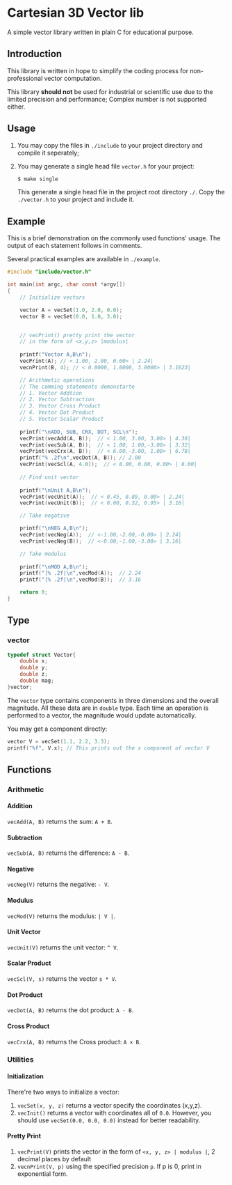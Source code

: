 # Cartesian 3D Vector lib
A simple vector library written in plain C for educational purpose.

## Introduction

This library is written in hope to simplify the coding process for non-professional vector computation.

This library **should not** be used for industrial or scientific use due to the limited precision and performance; Complex number is not supported either.

## Usage

1. You may copy the files in `./include` to your project directory and compile it seperately;

2. You may generate a single head file `vector.h` for your project:
    ```bash
    $ make single
    ```
    This generate a single head file in the project root directory `./`. Copy the `./vector.h` to your project and include it.

## Example

This is a brief demonstration on the commonly used functions' usage. The output of each statement follows in comments. 

Several practical examples are available in `./example`.

```c
#include "include/vector.h"

int main(int argc, char const *argv[])
{
    // Initialize vectors

    vector A = vecSet(1.0, 2.0, 0.0); 
    vector B = vecSet(0.0, 1.0, 3.0);


    // vecPrint() pretty print the vector
    // in the form of <x,y,z> |modulus|
    
    printf("Vector A,B\n");
    vecPrint(A); // < 1.00, 2.00, 0.00> | 2.24| 
    vecnPrint(B, 4); // < 0.0000, 1.0000, 3.0000> | 3.1623|

    // Arithmetic operations
	// The comming statements demonstarte 
    // 1. Vector Addtion
    // 2. Vector Subtraction
    // 3. Vector Cross Product
    // 4. Vector Dot Product
    // 5. Vector Scalar Product
        
    printf("\nADD, SUB, CRX, DOT, SCL\n");
    vecPrint(vecAdd(A, B));  // < 1.00, 3.00, 3.00> | 4.36|
    vecPrint(vecSub(A, B));  // < 1.00, 1.00,-3.00> | 3.32|
    vecPrint(vecCrx(A, B));  // < 6.00,-3.00, 1.00> | 6.78|
    printf("% .2f\n",vecDot(A, B)); // 2.00
    vecPrint(vecScl(A, 4.0));  // < 8.00, 0.00, 0.00> | 8.00|
    
    // Find unit vector
    
    printf("\nUnit A,B\n");
    vecPrint(vecUnit(A));  // < 0.45, 0.89, 0.00> | 2.24|
    vecPrint(vecUnit(B));  // < 0.00, 0.32, 0.95> | 3.16|

    // Take negative

    printf("\nNEG A,B\n");
    vecPrint(vecNeg(A));  // <-1.00,-2.00,-0.00> | 2.24|
    vecPrint(vecNeg(B));  // <-0.00,-1.00,-3.00> | 3.16|

    // Take modulus
    
    printf("\nMOD A,B\n");
    printf("|% .2f|\n",vecMod(A));  // 2.24
    printf("|% .2f|\n",vecMod(B));  // 3.16

    return 0;
}
```
## Type

### vector

```c
typedef struct Vector{
    double x;
    double y;
    double z;
    double mag;
}vector;

```

The `vector` type contains components in three dimensions and the overall magnitude. All these data are in `double` type. Each time an operation is performed to a vector, the magnitude would update automatically. 

You may get a component directly:

```c
vector V = vecSet(1.1, 2.2, 3.3);
printf("%f", V.x); // This prints out the x component of vector V
```

## Functions

### Arithmetic
#### Addition

`vecAdd(A, B)` returns the sum: `A + B`.

#### Subtraction

`vecSub(A, B)` returns the difference: `A - B`.

#### Negative

`vecNeg(V)` returns the negative: `- V`.

#### Modulus

`vecMod(V)` returns the modulus: `| V |`.

#### Unit Vector

`vecUnit(V)` returns the unit vector: `^ V`.

#### Scalar Product

`vecScl(V, s)` returns the vector `s * V`.

#### Dot Product

`vecDot(A, B)` returns the dot product: `A · B`.

#### Cross Product

`vecCrx(A, B)` returns the Cross product: `A × B`.

### Utilities
#### Initialization

There're two ways to initialize a vector:
1. `vecSet(x, y, z)` returns a vector specify the coordinates (x,y,z).
2. `vecInit()` returns a vector with coordinates all of `0.0`. However, you should use `vecSet(0.0, 0.0, 0.0)` instead for better readability.

#### Pretty Print

1. `vecPrint(V)` prints the vector in the form of `<x, y, z> | modulus |`, 2 decimal places by default
2. `vecnPrint(V, p)` using the specified precision `p`. If p is 0, print in exponential form.